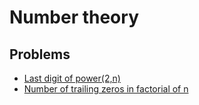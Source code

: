 # Number theory

## Problems
- [Last digit of power(2,n)](https://codeforces.com/problemset/problem/230/B)
- [Number of trailing zeros in factorial of n](https://codeforces.com/problemset/problem/762/A)
